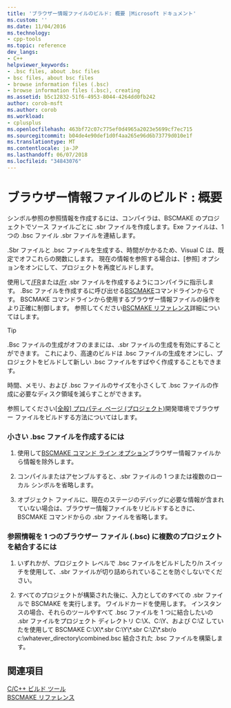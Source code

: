 ```yaml
---
title: 'ブラウザー情報ファイルのビルド: 概要 |Microsoft ドキュメント'
ms.custom: ''
ms.date: 11/04/2016
ms.technology:
- cpp-tools
ms.topic: reference
dev_langs:
- C++
helpviewer_keywords:
- .bsc files, about .bsc files
- bsc files, about bsc files
- browse information files (.bsc)
- browse information files (.bsc), creating
ms.assetid: b5c12832-51f6-4953-8044-4264dd0fb242
author: corob-msft
ms.author: corob
ms.workload:
- cplusplus
ms.openlocfilehash: 463bf72c07c775ef0d4965a2023e5699cf7ec715
ms.sourcegitcommit: b04de4e90def1d0f4aa265e96d6b73779d010e1f
ms.translationtype: MT
ms.contentlocale: ja-JP
ms.lasthandoff: 06/07/2018
ms.locfileid: "34843076"
---
```

# <a name="building-browse-information-files-overview"></a>ブラウザー情報ファイルのビルド : 概要
シンボル参照の参照情報を作成するには、コンパイラは、BSCMAKE のプロジェクトでソース ファイルごとに .sbr ファイルを作成します。Exe ファイルは、1 つの .bsc ファイル .sbr ファイルを連結します。  
  
 .Sbr ファイルと .bsc ファイルを生成する、時間がかかるため、Visual C は、既定でオフこれらの関数にします。 現在の情報を参照する場合は、[参照] オプションをオンにして、プロジェクトを再度ビルドします。  
  
 使用して[/FR](../../build/reference/fr-fr-create-dot-sbr-file.md)または[/Fr](../../build/reference/fr-fr-create-dot-sbr-file.md) .sbr ファイルを作成するようにコンパイラに指示します。 .Bsc ファイルを作成するに呼び出せる[BSCMAKE](../../build/reference/bscmake-command-line.md)コマンドラインからです。 BSCMAKE コマンドラインから使用するブラウザー情報ファイルの操作をより正確に制御します。 参照してください[BSCMAKE リファレンス](../../build/reference/bscmake-reference.md)詳細についてはします。  
  
> [!TIP]
>  .Bsc ファイルの生成がオフのままには、.sbr ファイルの生成を有効にすることができます。 これにより、高速のビルドは .bsc ファイルの生成をオンにし、プロジェクトをビルドして新しい .bsc ファイルをすばやく作成することもできます。  
  
 時間、メモリ、および .bsc ファイルのサイズを小さくして .bsc ファイルの作成に必要なディスク領域を減らすことができます。  
  
 参照してください[[全般] プロパティ ページ (プロジェクト)](../../ide/general-property-page-project.md)開発環境でブラウザー ファイルをビルドする方法についてはします。  
  
### <a name="to-create-a-smaller-bsc-file"></a>小さい .bsc ファイルを作成するには  
  
1.  使用して[BSCMAKE コマンド ライン オプション](../../build/reference/bscmake-options.md)ブラウザー情報ファイルから情報を除外します。  
  
2.  コンパイルまたはアセンブルすると、.sbr ファイルの 1 つまたは複数のローカル シンボルを省略します。  
  
3.  オブジェクト ファイルに、現在のステージのデバッグに必要な情報が含まれていない場合は、ブラウザー情報ファイルをリビルドするときに、BSCMAKE コマンドからの .sbr ファイルを省略します。  
  
### <a name="to-combine-the-browse-information-from-several-projects-into-one-browser-file-bsc"></a>参照情報を 1 つのブラウザー ファイル (.bsc) に複数のプロジェクトを結合するには  
  
1.  いずれかが、プロジェクト レベルで .bsc ファイルをビルドしたり/n スイッチを使用して、.sbr ファイルが切り詰められていることを防ぐしないでください。  
  
2.  すべてのプロジェクトが構築された後に、入力としてのすべての .sbr ファイルで BSCMAKE を実行します。 ワイルドカードを使用します。 インスタンスの場合、それらのツールやすべて .bsc ファイルを 1 つに結合したいの .sbr ファイルをプロジェクト ディレクトリ C:\X、C:\Y、および C:\Z していたを使用して BSCMAKE C:\X\\\*.sbr C:\Y\\\*.sbr C:\Z\\\*.sbr/o c:\whatever_directory\combined.bsc 結合された .bsc ファイルを構築します。  
  
## <a name="see-also"></a>関連項目  
 [C/C++ ビルド ツール](../../build/reference/c-cpp-build-tools.md)   
 [BSCMAKE リファレンス](../../build/reference/bscmake-reference.md)
